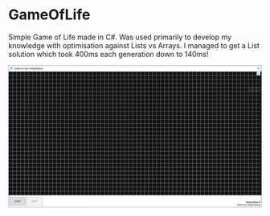 # GameOfLife
 
Simple Game of Life made in C#. Was used primarily to develop my knowledge with optimisation against Lists vs Arrays. I managed to get a List solution which took 400ms each generation down to 140ms!

![](https://github.com/WelpNathan/SharpLife/blob/master/img/img.PNG?raw=true)
